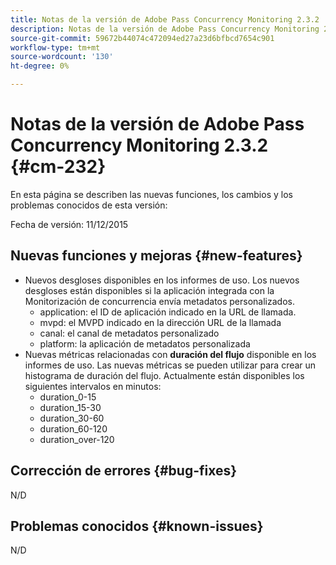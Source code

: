 ```yaml
---
title: Notas de la versión de Adobe Pass Concurrency Monitoring 2.3.2
description: Notas de la versión de Adobe Pass Concurrency Monitoring 2.3.2
source-git-commit: 59672b44074c472094ed27a23d6bfbcd7654c901
workflow-type: tm+mt
source-wordcount: '130'
ht-degree: 0%

---
```



# Notas de la versión de Adobe Pass Concurrency Monitoring 2.3.2 {#cm-232}

En esta página se describen las nuevas funciones, los cambios y los problemas conocidos de esta versión:

Fecha de versión: 11/12/2015

## Nuevas funciones y mejoras {#new-features}

* Nuevos desgloses disponibles en los informes de uso. Los nuevos desgloses están disponibles si la aplicación integrada con la Monitorización de concurrencia envía metadatos personalizados.
   * application: el ID de aplicación indicado en la URL de llamada.
   * mvpd: el MVPD indicado en la dirección URL de la llamada
   * canal: el canal de metadatos personalizado
   * platform: la aplicación de metadatos personalizada
* Nuevas métricas relacionadas con **duración del flujo** disponible en los informes de uso. Las nuevas métricas se pueden utilizar para crear un histograma de duración del flujo. Actualmente están disponibles los siguientes intervalos en minutos:
   * duration_0-15
   * duration_15-30
   * duration_30-60
   * duration_60-120
   * duration_over-120

## Corrección de errores {#bug-fixes}

N/D

## Problemas conocidos {#known-issues}

N/D
